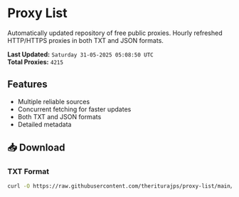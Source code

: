 # Proxy List

Automatically updated repository of free public proxies. Hourly refreshed HTTP/HTTPS proxies in both TXT and JSON formats.

**Last Updated:** `Saturday 31-05-2025 05:08:50 UTC`  
**Total Proxies:** `4215`

## Features
- Multiple reliable sources
- Concurrent fetching for faster updates
- Both TXT and JSON formats
- Detailed metadata

## 📥 Download

### TXT Format
```bash
curl -O https://raw.githubusercontent.com/theriturajps/proxy-list/main/proxies.txt